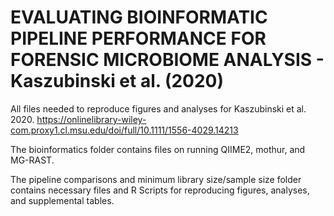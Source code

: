 # EVALUATING BIOINFORMATIC PIPELINE PERFORMANCE FOR FORENSIC MICROBIOME ANALYSIS - Kaszubinski et al. (2020)

All files needed to reproduce figures and analyses for Kaszubinski et al. 2020. 
https://onlinelibrary-wiley-com.proxy1.cl.msu.edu/doi/full/10.1111/1556-4029.14213

The bioinformatics folder contains files on running QIIME2, mothur, and MG-RAST.

The pipeline comparisons and minimum library size/sample size folder contains necessary files and R Scripts for reproducing figures, analyses, and supplemental tables. 
